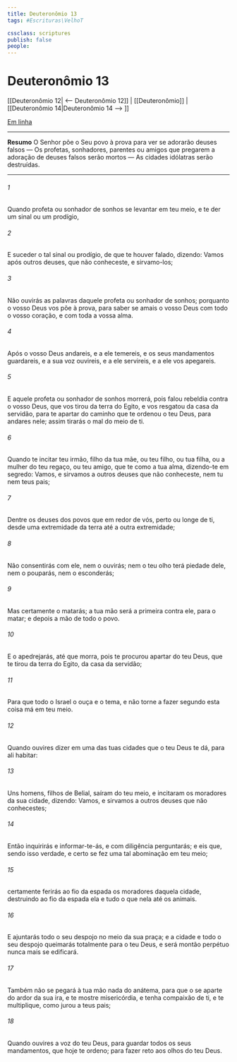 ```yaml
---
title: Deuteronômio 13
tags: #Escrituras\VelhoT

cssclass: scriptures
publish: false
people:
---
```


# Deuteronômio 13
[[Deuteronômio 12| <-- Deuteronômio 12]] | [[Deuteronômio]] | [[Deuteronômio 14|Deuteronômio 14 --> ]]

[Em linha](https://churchofjesuschrist.org/study/scriptures/ot/deut/13?lang=por)

---
__Resumo__
O Senhor põe o Seu povo à prova para ver se adorarão deuses falsos — Os profetas, sonhadores, parentes ou amigos que pregarem a adoração de deuses falsos serão mortos — As cidades idólatras serão destruídas.

---
###### 1 
Quando profeta ou sonhador de sonhos se levantar em teu meio, e te der um sinal ou um prodígio,

###### 2 
E suceder o tal sinal ou prodígio, de que te houver falado, dizendo: Vamos após outros deuses, que não conheceste, e sirvamo-los;

###### 3 
Não ouvirás as palavras daquele profeta ou sonhador de sonhos; porquanto o  vosso Deus vos põe à prova, para saber se amais o  vosso Deus com todo o vosso coração, e com toda a vossa alma.

###### 4 
Após o  vosso Deus andareis, e a ele temereis, e os seus mandamentos guardareis, e a sua voz ouvireis, e a ele servireis, e a ele vos apegareis.

###### 5 
E aquele profeta ou sonhador de sonhos morrerá, pois falou rebeldia contra o  vosso Deus, que vos tirou da terra do Egito, e vos resgatou da casa da servidão, para te apartar do caminho que te ordenou o  teu Deus, para andares nele; assim tirarás o mal do meio de ti.

###### 6 
Quando te incitar teu irmão, filho da tua mãe, ou teu filho, ou tua filha, ou a mulher do teu regaço, ou teu amigo, que te  como a tua alma, dizendo-te em segredo: Vamos, e sirvamos a outros deuses que não conheceste, nem tu nem teus pais;

###### 7 
Dentre os deuses dos povos que  em redor de vós, perto ou longe de ti, desde uma extremidade da terra até a outra extremidade;

###### 8 
Não consentirás com ele, nem o ouvirás; nem o teu olho terá piedade dele, nem o pouparás, nem o esconderás;

###### 9 
Mas certamente o matarás; a tua mão será a primeira contra ele, para o matar; e depois a mão de todo o povo.

###### 10 
E o apedrejarás, até que morra, pois te procurou apartar do  teu Deus, que te tirou da terra do Egito, da casa da servidão;

###### 11 
Para que todo o Israel o ouça e o tema, e não torne a fazer segundo esta coisa má em teu meio.

###### 12 
Quando ouvires dizer em uma das tuas cidades que o  teu Deus te dá, para ali habitar:

###### 13 
Uns homens, filhos de Belial, saíram do teu meio, e incitaram os moradores da sua cidade, dizendo: Vamos, e sirvamos a outros deuses que não conhecestes;

###### 14 
Então inquirirás e informar-te-ás, e com diligência perguntarás; e eis que, sendo isso verdade, e certo  se fez uma tal abominação em teu meio;

###### 15 
 certamente ferirás ao fio da espada os moradores daquela cidade, destruindo ao fio da espada ela e tudo o que nela  até os animais.

###### 16 
E ajuntarás todo o seu despojo no meio da sua praça; e a cidade e todo o seu despojo queimarás totalmente para o  teu Deus, e será montão perpétuo  nunca mais se edificará.

###### 17 
Também não se pegará à tua mão nada do anátema, para que o  se aparte do ardor da sua ira, e te mostre misericórdia, e tenha compaixão de ti, e te multiplique, como jurou a teus pais;

###### 18 
Quando ouvires a voz do  teu Deus, para guardar todos os seus mandamentos, que hoje te ordeno; para fazer  reto aos olhos do  teu Deus.


